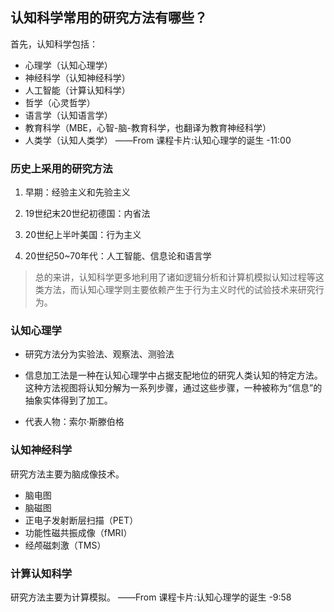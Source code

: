 ## 认知科学常用的研究方法有哪些？

首先，认知科学包括：
* 心理学（认知心理学）
* 神经科学（认知神经科学）
* 人工智能（计算认知科学）
* 哲学（心灵哲学）
* 语言学（认知语言学）
* 教育科学（MBE，心智-脑-教育科学，也翻译为教育神经科学）
* 人类学（认知人类学）
——From 课程卡片:认知心理学的诞生 -11:00

### 历史上采用的研究方法
1. 早期：经验主义和先验主义

2. 19世纪末20世纪初德国：内省法

3. 20世纪上半叶美国：行为主义

4. 20世纪50~70年代：人工智能、信息论和语言学

>总的来讲，认知科学更多地利用了诸如逻辑分析和计算机模拟认知过程等这类方法，而认知心理学则主要依赖产生于行为主义时代的试验技术来研究行为。

### 认知心理学
* 研究方法分为实验法、观察法、测验法

* 信息加工法是一种在认知心理学中占据支配地位的研究人类认知的特定方法。这种方法视图将认知分解为一系列步骤，通过这些步骤，一种被称为“信息”的抽象实体得到了加工。

* 代表人物：索尔·斯滕伯格

### 认知神经科学
研究方法主要为脑成像技术。
* 脑电图
* 脑磁图
* 正电子发射断层扫描（PET）
* 功能性磁共振成像（fMRI）
* 经颅磁刺激（TMS）

### 计算认知科学
研究方法主要为计算模拟。
——From 课程卡片:认知心理学的诞生 -9:58